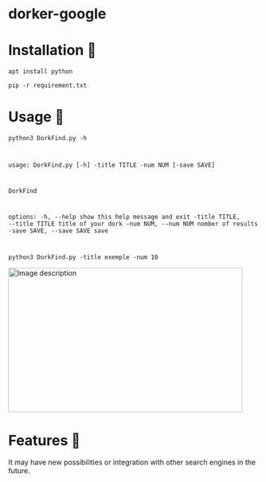 # dorker-google




# Installation 📝



<code>apt install python</code>

<code>pip -r requirement.txt</code>




# Usage 🚀



<code>python3 DorkFind.py -h

                                                                                                       
usage: DorkFind.py [-h] -title TITLE -num NUM [-save SAVE]

DorkFind

options:
  -h, --help            show this help message and exit
  -title TITLE, --title TITLE
                        title of your dork
  -num NUM, --num NUM   nomber of results
  -save SAVE, --save SAVE
                        save
                                 

</code>




<code>python3 DorkFind.py -title exemple -num 10</code> 



<img src="https://i.postimg.cc/FzbWBX6n/dorkfind.png" alt="Image description" width="470" height="290">


# Features 💬


It may have new possibilities or integration with other search engines in the future.

